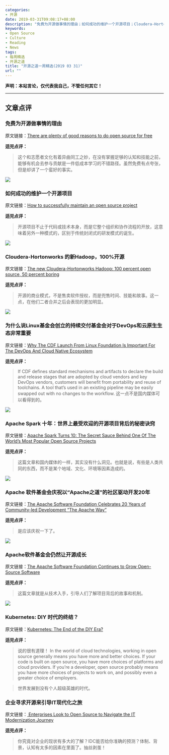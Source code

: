 ```yaml
---
categories:
- 开源
date: 2019-03-31T09:08:17+08:00
description: "免费为开源做事情的理由；如何成功的维护一个开源项目；Cloudera-Hortonworks 的新Hadoop，100%开源；为什么说Linux基金会创立的持续交付基金会对于DevOps和云原生生态非常重要；Apache Spark 十年：世界上最受欢迎的开源项目背后的秘密诀窍；Apache 软件基金会庆祝以“Apache之道”的社区驱动开发20年；Apache软件基金会仍然让开源成长； Kubernetes: DIY 时代的终结？企业寻求开源来引导IT现代化之旅"
keywords:
- Open Source
- Culture
- Reading
- News
tags:
- 每周精选
- 开源之道
title: "开源之道一周精选(2019 03 31)"
url: ""
---
```

**声明：本站言论，仅代表我自己，不管任何其它！**

---

## 文章点评

### 免费为开源做事情的理由

原文链接：[There are plenty of good reasons to do open source for free](https://changelog.com/posts/there-are-plenty-of-good-reasons-to-do-open-source-for-free)

**适兕点评：**

> 这个和志愿者文化有着异曲同工之妙，在没有掌握足够的认知和技能之前，能够有机会去参与贡献是一件低成本学习的不错路径。虽然免费有点夸张，但是却讲了一个蛮好的事实。

![](https://jaxenter.com/wp-content/uploads/2019/03/shutterstock_740208229-350x217.jpg)

### 如何成功的维护一个开源项目

原文链接：[How to successfully maintain an open source project](https://jaxenter.com/successfully-maintain-open-source-project-157188.html)

**适兕点评：**

> 开源项目不止于代码或技术本身，而是它整个组织和协作流程的开放，这意味着另外一种模式的，区别于传统封闭式的研发模式的诞生。

![](https://zdnet4.cbsistatic.com/hub/i/2018/04/25/18288762-32c8-469f-bcd7-78159d1bb313/f728939d5c05af75d31ec69abdda00fc/go-elephant-go.jpg)

### Cloudera-Hortonworks 的新Hadoop，100%开源

原文链接：[The new Cloudera-Hortonworks Hadoop: 100 percent open source, 50 percent boring](https://www.zdnet.com/article/the-new-cloudera-hortonworks-hadoop-100-open-source-50-boring/)

**适兕点评：**

> 开源的商业模式，不是售卖软件授权，而是兜售时间、技能和故事。这一点，在他们二者合并之后会表现的更加明显。

![](https://thumbor.forbes.com/thumbor/960x0/https%3A%2F%2Fblogs-images.forbes.com%2Fjanakirammsv%2Ffiles%2F2019%2F03%2Fpipelines.jpg)

### 为什么说Linux基金会创立的持续交付基金会对于DevOps和云原生生态非常重要

原文链接：[Why The CDF Launch From Linux Foundation Is Important For The DevOps And Cloud Native Ecosystem](https://www.forbes.com/sites/janakirammsv/2019/03/25/why-the-cdf-launch-from-linux-foundation-is-important-for-the-devops-and-cloud-native-ecosystem/#2b39a3c84ba2)

**适兕点评：**

> If CDF defines standard mechanisms and artifacts to declare the build and release stages that are adopted by cloud vendors and key DevOps vendors, customers will benefit from portability and reuse of toolchains. A tool that’s used in an existing pipeline may be easily swapped out with no changes to the workflow. 这一点不是国内媒体可以看得到的。

![](https://www.analyticsindiamag.com/wp-content/uploads/2019/03/spark-768x576.jpg)

### Apache Spark 十年：世界上最受欢迎的开源项目背后的秘密诀窍

原文链接：[Apache Spark Turns 10: The Secret Sauce Behind One Of The World’s Most Popular Open Source Projects](https://www.analyticsindiamag.com/apache-spark-turns-10-the-secret-sauce-behind-one-of-the-worlds-most-popular-open-source-projects/)

**适兕点评：**

> 这篇文章和国内媒体的一样，其实没有什么洞见。也就是说，有些是人类共同的东西，而不是某个地域、文化、环境等因素造成的。

![](https://martechseries.com/wp-content/uploads/2019/03/The-Apache®-Software-Foundation-Celebrates-20-Years-of-Community-led-Development-The-Apache-Way-1024x576.jpg)

### Apache 软件基金会庆祝以“Apache之道”的社区驱动开发20年

原文链接：[The Apache Software Foundation Celebrates 20 Years of Community-led Development “The Apache Way”](https://martechseries.com/analytics/data-management-platforms/apache-software-foundation-celebrates-20-years-community-led-development-apache-way/)

**适兕点评：**

> 是应该庆祝一下了。

![](https://www.eweek.com/imagesvr_ez/b2bezp/2019/03/apache-20-1088x725.png?alias=article_hero)

### Apache软件基金会仍然让开源成长

原文链接：[The Apache Software Foundation Continues to Grow Open-Source Software](https://www.eweek.com/development/the-apache-software-foundation-continues-to-grow-open-source-software)

**适兕点评：**

> 这篇文章就是从技术入手，引导人们了解项目背后的故事和机制。

![](https://i0.wp.com/containerjournal.com/wp-content/uploads/2019/03/Kubernetes-DIY-Era.jpg?w=770&ssl=1)

### Kubernetes: DIY 时代的终结？

原文链接：[Kubernetes: The End of the DIY Era?](https://containerjournal.com/2019/03/29/kubernetes-the-end-of-the-diy-era/)

**适兕点评：**

> 说的很有道理！ In the world of cloud technologies, working in open source generally means you have more and better choices. If your code is built on open source, you have more choices of platforms and cloud providers. If you’re a developer, open source probably means you have more choices of projects to work on, and possibly even a greater choice of employers.

> 世界发展到没有个人超级英雄的时代。

### 企业寻求开源来引导IT现代化之旅

原文链接：[ Enterprises Look to Open Source to Navigate the IT Modernization Journey](https://www.redhat.com/cms/managed-files/cl-idc-enterprise-open-source-f11564bf-201803-en.pdf)

**适兕点评：**

> 你究竟对企业的现状有多大的了解？IDC能否给你准确的预测？体制、背景，认知有太多的因素在里面了。抽丝剥茧！
